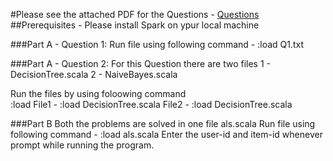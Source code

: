 #Please see the attached PDF for the Questions - [Questions](https://github.com/AlayVora/Data-Analytics-and-Recommendation-System/b/master/HW32016Recommend.pdf)
##Prerequisites - Please install Spark on ypur local machine

###Part A - Question 1: 
Run file using following command - :load Q1.txt

###Part A - Question 2:
For this Question there are two files
1 - DecisionTree.scala
2 - NaiveBayes.scala

Run the files by using foloowing command					  
:load <FileName>
File1 - :load DecisionTree.scala
File2 - :load DecisionTree.scala
	  
###Part B
Both the problems are solved in one file als.scala
Run file using following command - :load als.scala
Enter the user-id and item-id whenever prompt while running the program.
